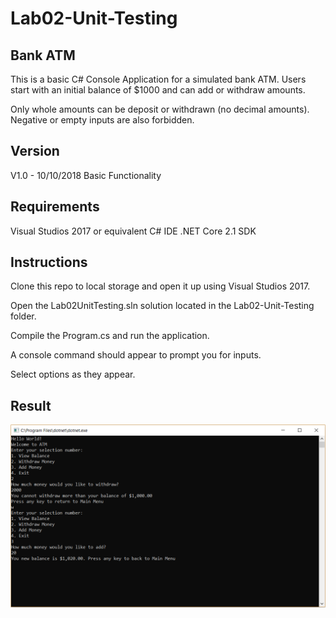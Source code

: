 # Lab02-Unit-Testing

## Bank ATM

This is a basic C# Console Application for a simulated bank ATM. Users start with an initial balance of $1000 and can add or withdraw amounts. 

Only whole amounts can be deposit or withdrawn (no decimal amounts). Negative or empty inputs are also forbidden.

## Version

V1.0 - 10/10/2018 Basic Functionality

## Requirements

Visual Studios 2017 or equivalent C# IDE
.NET Core 2.1 SDK

## Instructions

Clone this repo to local storage and open it up using Visual Studios 2017.

Open the Lab02UnitTesting.sln solution located in the Lab02-Unit-Testing folder.

Compile the Program.cs and run the application.

A console command should appear to prompt you for inputs. 

Select options as they appear.

## Result

![Console](Capture.PNG?raw=true "Output")
